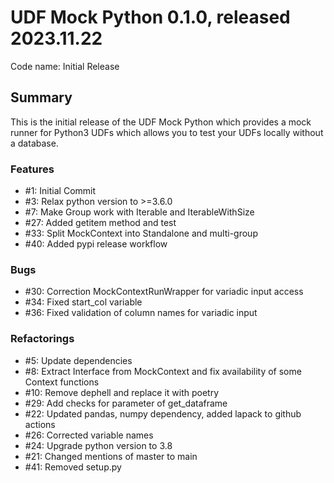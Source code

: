 # UDF Mock Python 0.1.0, released 2023.11.22

Code name: Initial Release

## Summary

This is the initial release of the UDF Mock Python which provides a mock runner for Python3 UDFs which allows you to
test your UDFs locally without a database.

### Features

  - #1: Initial Commit
  - #3: Relax python version to >=3.6.0
  - #7: Make Group work with Iterable and IterableWithSize
  - #27: Added getitem method and test
  - #33: Split MockContext into Standalone and multi-group
  - #40: Added pypi release workflow

### Bugs

  - #30: Correction MockContextRunWrapper for variadic input access
  - #34: Fixed start_col variable
  - #36: Fixed validation of column names for variadic input
  

### Refactorings

  - #5: Update dependencies
  - #8: Extract Interface from MockContext and fix availability of some Context functions
  - #10: Remove dephell and replace it with poetry
  - #29: Add checks for parameter of get_dataframe
  - #22: Updated pandas, numpy dependency, added lapack to github actions
  - #26: Corrected variable names
  - #24: Upgrade python version to 3.8
  - #21: Changed mentions of master to main
  - #41: Removed setup.py 

